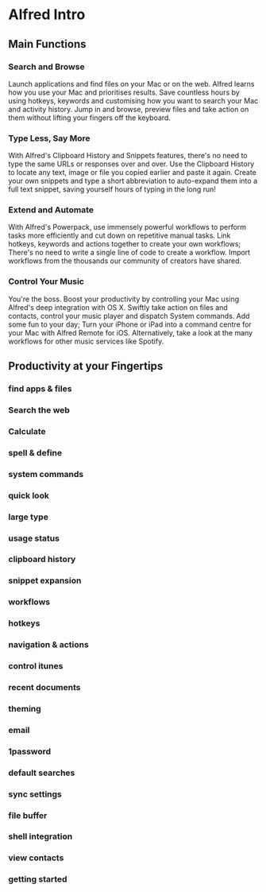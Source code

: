 # Alfred Intro

## Main Functions

### Search and Browse

Launch applications and find files on your Mac or on the web. Alfred learns how you use your Mac and prioritises results.
Save countless hours by using hotkeys, keywords and customising how you want to search your Mac and activity history.
Jump in and browse, preview files and take action on them without lifting your fingers off the keyboard.

### Type Less, Say More

With Alfred's Clipboard History and Snippets features, there's no need to type the same URLs or responses over and over.
Use the Clipboard History to locate any text, image or file you copied earlier and paste it again.
Create your own snippets and type a short abbreviation to auto-expand them into a full text snippet, saving yourself hours of typing in the long run!

### Extend and Automate

With Alfred's Powerpack, use immensely powerful workflows to perform tasks more efficiently and cut down on repetitive manual tasks.
Link hotkeys, keywords and actions together to create your own workflows; There's no need to write a single line of code to create a workflow. Import workflows from the thousands our community of creators have shared.

### Control Your Music

You're the boss. Boost your productivity by controlling your Mac using Alfred's deep integration with OS X. Swiftly take action on files and contacts, control your music player and dispatch System commands.
Add some fun to your day; Turn your iPhone or iPad into a command centre for your Mac with Alfred Remote for iOS.
Alternatively, take a look at the many workflows for other music services like Spotify.

## Productivity at your Fingertips

### find apps & files
### Search the web
### Calculate
### spell & define
### system commands
### quick look
### large type
### usage status
### clipboard history
### snippet expansion
### workflows
### hotkeys
### navigation & actions
### control itunes
### recent documents
### theming
### email
### 1password
### default searches
### sync settings
### file buffer
### shell integration
### view contacts
### getting started


